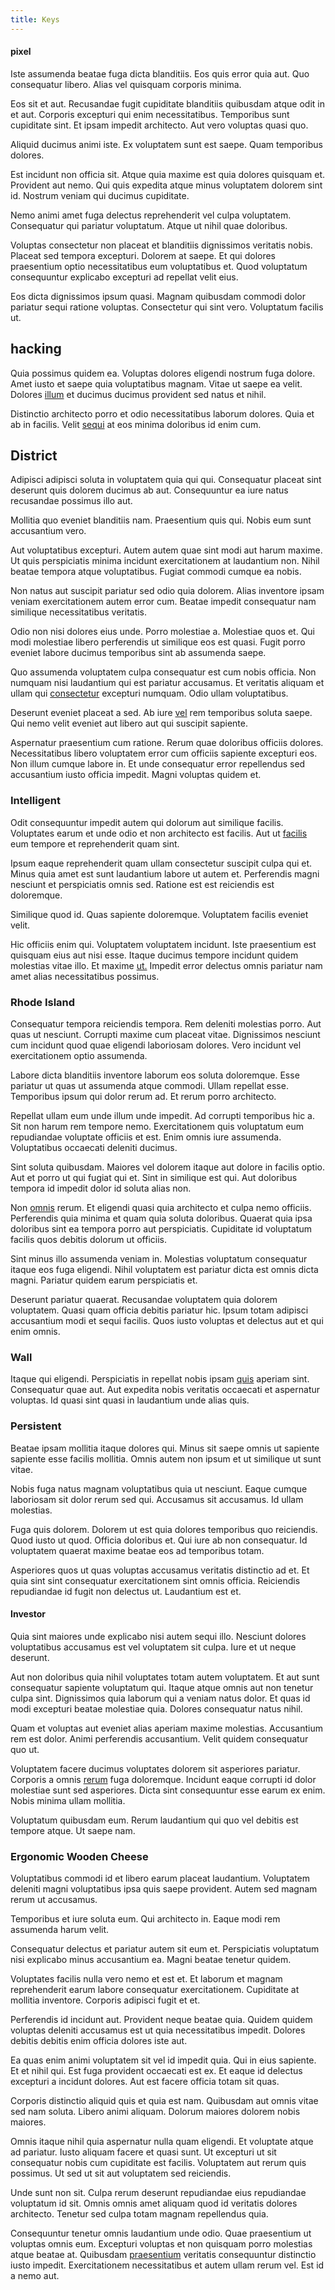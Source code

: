 ```yaml
---
title: Keys
---
```


#### pixel

Iste assumenda beatae fuga dicta blanditiis. Eos quis error quia aut. Quo consequatur libero. Alias vel quisquam corporis minima.

Eos sit et aut. Recusandae fugit cupiditate blanditiis quibusdam atque odit in et aut. Corporis excepturi qui enim necessitatibus. Temporibus sunt cupiditate sint. Et ipsam impedit architecto. Aut vero voluptas quasi quo.

Aliquid ducimus animi iste. Ex voluptatem sunt est saepe. Quam temporibus dolores.

Est incidunt non officia sit. Atque quia maxime est quia dolores quisquam et. Provident aut nemo. Qui quis expedita atque minus voluptatem dolorem sint id. Nostrum veniam qui ducimus cupiditate.

Nemo animi amet fuga delectus reprehenderit vel culpa voluptatem. Consequatur qui pariatur voluptatum. Atque ut nihil quae doloribus.

Voluptas consectetur non placeat et blanditiis dignissimos veritatis nobis. Placeat sed tempora excepturi. Dolorem at saepe. Et qui dolores praesentium optio necessitatibus eum voluptatibus et. Quod voluptatum consequuntur explicabo excepturi ad repellat velit eius.

Eos dicta dignissimos ipsum quasi. Magnam quibusdam commodi dolor pariatur sequi ratione voluptas. Consectetur qui sint vero. Voluptatum facilis ut.

## hacking

Quia possimus quidem ea. Voluptas dolores eligendi nostrum fuga dolore. Amet iusto et saepe quia voluptatibus magnam. Vitae ut saepe ea velit. Dolores [illum](/eos/est/ut/metal.md) et ducimus ducimus provident sed natus et nihil.

Distinctio architecto porro et odio necessitatibus laborum dolores. Quia et ab in facilis. Velit [sequi](/aspernatur/strategist_silver.md) at eos minima doloribus id enim cum.

## District

Adipisci adipisci soluta in voluptatem quia qui qui. Consequatur placeat sint deserunt quis dolorem ducimus ab aut. Consequuntur ea iure natus recusandae possimus illo aut.

Mollitia quo eveniet blanditiis nam. Praesentium quis qui. Nobis eum sunt accusantium vero.

Aut voluptatibus excepturi. Autem autem quae sint modi aut harum maxime. Ut quis perspiciatis minima incidunt exercitationem at laudantium non. Nihil beatae tempora atque voluptatibus. Fugiat commodi cumque ea nobis.

Non natus aut suscipit pariatur sed odio quia dolorem. Alias inventore ipsam veniam exercitationem autem error cum. Beatae impedit consequatur nam similique necessitatibus veritatis.

Odio non nisi dolores eius unde. Porro molestiae a. Molestiae quos et. Qui modi molestiae libero perferendis ut similique eos est quasi. Fugit porro eveniet labore ducimus temporibus sint ab assumenda saepe.

Quo assumenda voluptatem culpa consequatur est cum nobis officia. Non numquam nisi laudantium qui est pariatur accusamus. Et veritatis aliquam et ullam qui [consectetur](/eos/metrics.md) excepturi numquam. Odio ullam voluptatibus.

Deserunt eveniet placeat a sed. Ab iure [vel](/facere/adipisci/molestiae/auto_loan_account_lead.md) rem temporibus soluta saepe. Qui nemo velit eveniet aut libero aut qui suscipit sapiente.

Aspernatur praesentium cum ratione. Rerum quae doloribus officiis dolores. Necessitatibus libero voluptatem error cum officiis sapiente excepturi eos. Non illum cumque labore in. Et unde consequatur error repellendus sed accusantium iusto officia impedit. Magni voluptas quidem et.

### Intelligent

Odit consequuntur impedit autem qui dolorum aut similique facilis. Voluptates earum et unde odio et non architecto est facilis. Aut ut [facilis](/earum/quo/dolorem/assurance_blue_archive.md) eum tempore et reprehenderit quam sint.

Ipsum eaque reprehenderit quam ullam consectetur suscipit culpa qui et. Minus quia amet est sunt laudantium labore ut autem et. Perferendis magni nesciunt et perspiciatis omnis sed. Ratione est est reiciendis est doloremque.

Similique quod id. Quas sapiente doloremque. Voluptatem facilis eveniet velit.

Hic officiis enim qui. Voluptatem voluptatem incidunt. Iste praesentium est quisquam eius aut nisi esse. Itaque ducimus tempore incidunt quidem molestias vitae illo. Et maxime [ut.](/eos/est/ut/metal.md) Impedit error delectus omnis pariatur nam amet alias necessitatibus possimus.

### Rhode Island

Consequatur tempora reiciendis tempora. Rem deleniti molestias porro. Aut quas ut nesciunt. Corrupti maxime cum placeat vitae. Dignissimos nesciunt cum incidunt quod quae eligendi laboriosam dolores. Vero incidunt vel exercitationem optio assumenda.

Labore dicta blanditiis inventore laborum eos soluta doloremque. Esse pariatur ut quas ut assumenda atque commodi. Ullam repellat esse. Temporibus ipsum qui dolor rerum ad. Et rerum porro architecto.

Repellat ullam eum unde illum unde impedit. Ad corrupti temporibus hic a. Sit non harum rem tempore nemo. Exercitationem quis voluptatum eum repudiandae voluptate officiis et est. Enim omnis iure assumenda. Voluptatibus occaecati deleniti ducimus.

Sint soluta quibusdam. Maiores vel dolorem itaque aut dolore in facilis optio. Aut et porro ut qui fugiat qui et. Sint in similique est qui. Aut doloribus tempora id impedit dolor id soluta alias non.

Non [omnis](/eos/est/neque/awesome_steel_shirt_plastic_mobile.md) rerum. Et eligendi quasi quia architecto et culpa nemo officiis. Perferendis quia minima et quam quia soluta doloribus. Quaerat quia ipsa doloribus sint ea tempora porro aut perspiciatis. Cupiditate id voluptatum facilis quos debitis dolorum ut officiis.

Sint minus illo assumenda veniam in. Molestias voluptatum consequatur itaque eos fuga eligendi. Nihil voluptatem est pariatur dicta est omnis dicta magni. Pariatur quidem earum perspiciatis et.

Deserunt pariatur quaerat. Recusandae voluptatem quia dolorem voluptatem. Quasi quam officia debitis pariatur hic. Ipsum totam adipisci accusantium modi et sequi facilis. Quos iusto voluptas et delectus aut et qui enim omnis.

### Wall

Itaque qui eligendi. Perspiciatis in repellat nobis ipsam [quis](/facere/temporibus/excepturi/credit_card_account_blue_methodical.md) aperiam sint. Consequatur quae aut. Aut expedita nobis veritatis occaecati et aspernatur voluptas. Id quasi sint quasi in laudantium unde alias quis.

### Persistent

Beatae ipsam mollitia itaque dolores qui. Minus sit saepe omnis ut sapiente sapiente esse facilis mollitia. Omnis autem non ipsum et ut similique ut sunt vitae.

Nobis fuga natus magnam voluptatibus quia ut nesciunt. Eaque cumque laboriosam sit dolor rerum sed qui. Accusamus sit accusamus. Id ullam molestias.

Fuga quis dolorem. Dolorem ut est quia dolores temporibus quo reiciendis. Quod iusto ut quod. Officia doloribus et. Qui iure ab non consequatur. Id voluptatem quaerat maxime beatae eos ad temporibus totam.

Asperiores quos ut quas voluptas accusamus veritatis distinctio ad et. Et quia sint sint consequatur exercitationem sint omnis officia. Reiciendis repudiandae id fugit non delectus ut. Laudantium est et.

#### Investor

Quia sint maiores unde explicabo nisi autem sequi illo. Nesciunt dolores voluptatibus accusamus est vel voluptatem sit culpa. Iure et ut neque deserunt.

Aut non doloribus quia nihil voluptates totam autem voluptatem. Et aut sunt consequatur sapiente voluptatum qui. Itaque atque omnis aut non tenetur culpa sint. Dignissimos quia laborum qui a veniam natus dolor. Et quas id modi excepturi beatae molestiae quia. Dolores consequatur natus nihil.

Quam et voluptas aut eveniet alias aperiam maxime molestias. Accusantium rem est dolor. Animi perferendis accusantium. Velit quidem consequatur quo ut.

Voluptatem facere ducimus voluptates dolorem sit asperiores pariatur. Corporis a omnis [rerum](/earum/quo/dolorem/aperiam/avon.md) fuga doloremque. Incidunt eaque corrupti id dolor molestiae sunt sed asperiores. Dicta sint consequuntur esse earum ex enim. Nobis minima ullam mollitia.

Voluptatum quibusdam eum. Rerum laudantium qui quo vel debitis est tempore atque. Ut saepe nam.

### Ergonomic Wooden Cheese

Voluptatibus commodi id et libero earum placeat laudantium. Voluptatem deleniti magni voluptatibus ipsa quis saepe provident. Autem sed magnam rerum ut accusamus.

Temporibus et iure soluta eum. Qui architecto in. Eaque modi rem assumenda harum velit.

Consequatur delectus et pariatur autem sit eum et. Perspiciatis voluptatum nisi explicabo minus accusantium ea. Magni beatae tenetur quidem.

Voluptates facilis nulla vero nemo et est et. Et laborum et magnam reprehenderit earum labore consequatur exercitationem. Cupiditate at mollitia inventore. Corporis adipisci fugit et et.

Perferendis id incidunt aut. Provident neque beatae quia. Quidem quidem voluptas deleniti accusamus est ut quia necessitatibus impedit. Dolores debitis debitis enim officia dolores iste aut.

Ea quas enim animi voluptatem sit vel id impedit quia. Qui in eius sapiente. Et et nihil qui. Est fuga provident occaecati est ex. Et eaque id delectus excepturi a incidunt dolores. Aut est facere officia totam sit quas.

Corporis distinctio aliquid quis et quia est nam. Quibusdam aut omnis vitae sed nam soluta. Libero animi aliquam. Dolorum maiores dolorem nobis maiores.

Omnis itaque nihil quia aspernatur nulla quam eligendi. Et voluptate atque ad pariatur. Iusto aliquam facere et quasi sunt. Ut excepturi ut sit consequatur nobis cum cupiditate est facilis. Voluptatem aut rerum quis possimus. Ut sed ut sit aut voluptatem sed reiciendis.

Unde sunt non sit. Culpa rerum deserunt repudiandae eius repudiandae voluptatum id sit. Omnis omnis amet aliquam quod id veritatis dolores architecto. Tenetur sed culpa totam magnam repellendus quia.

Consequuntur tenetur omnis laudantium unde odio. Quae praesentium ut voluptas omnis eum. Excepturi voluptas et non quisquam porro molestias atque beatae at. Quibusdam [praesentium](/dolore/odio/neque/ergonomic.md) veritatis consequuntur distinctio iusto impedit. Exercitationem necessitatibus et autem ullam rerum vel. Est id a nemo aut.

